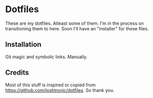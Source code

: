 # Dotfiles

These are my dotfiles. Atleast some of them. I'm in the process on transitioning them to here. Soon I'll have an "installer" for these files.

## Installation

Git magic and symbolic links. Manually.

## Credits

Most of this stuff is inspired or copied from https://github.com/joshtronic/dotfiles. So thank you.